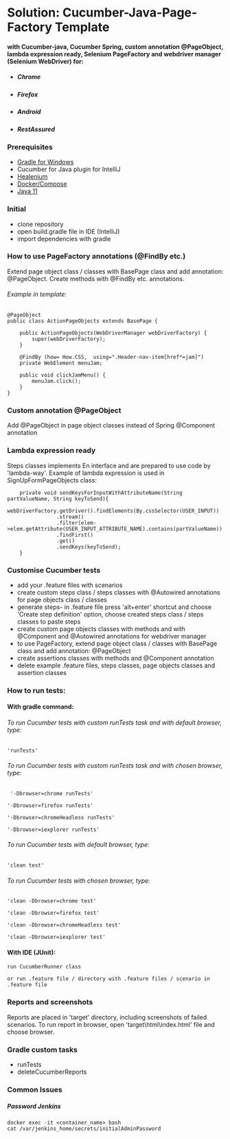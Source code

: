 # Solution: Cucumber-Java-Page-Factory Template
#### with Cucumber-java, Cucumber Spring, custom annotation @PageObject, lambda expression ready, Selenium PageFactory and webdriver manager (Selenium WebDriver) for:
* ##### Chrome
* ##### Firefox
* ##### Android
* ##### RestAssured


### Prerequisites
* [Gradle for Windows](https://gradle.org/next-steps/?version=7.4.2&format=bin)
* Cucumber for Java plugin for IntelliJ
* [Healenium](https://github.com/healenium/healenium-backend)
* [Docker/Compose](https://docs.docker.com/desktop/install/windows-install/)
* [Java 11](https://www.oracle.com/mx/java/technologies/javase/jdk11-archive-downloads.html)

### Initial
* clone repository
* open build.gradle file in IDE (IntelliJ)
* import dependencies with gradle

### How to use PageFactory annotations (@FindBy etc.)
Extend page object class / classes with BasePage class and add annotation: @PageObject. Create methods with @FindBy etc. annotations.

###### Example in template:
```
@PageObject
public class ActionPageObjects extends BasePage {

    public ActionPageObjects(WebDriverManager webDriverFactory) {
        super(webDriverFactory);
    }

    @FindBy (how= How.CSS,  using=".Header-nav-item[href*=jam]")
    private WebElement menuJam;

    public void clickJamMenu() {
        menuJam.click();
    }
}
```

### Custom annotation @PageObject
Add @PageObject in page object classes instead of Spring @Component annotation

### Lambda expression ready
Steps classes implements En interface and are prepared to use code by 'lambda-way'. Example of lambda expression is used in SignUpFormPageObjects class:
```
    private void sendKeysForInputWithAttributeName(String partValueName, String keyToSend){
        webDriverFactory.getDriver().findElements(By.cssSelector(USER_INPUT))
                .stream()
                .filter(elem->elem.getAttribute(USER_INPUT_ATTRIBUTE_NAME).contains(partValueName))
                .findFirst()
                .get()
                .sendKeys(keyToSend);
    }
```

### Customise Cucumber tests
* add your .feature files with scenarios
* create custom steps class / steps classes with @Autowired annotations for page objects class / classes
* generate steps- in .feature file press 'alt+enter' shortcut and choose 'Create step definition' option, choose created steps class / steps classes to paste steps
* create custom page objects classes with methods and with @Component and @Autowired annotations for webdriver manager
* to use PageFactory, extend page object class / classes with BasePage class and add annotation: @PageObject
* create assertions classes with methods and @Component annotation
* delete example .feature files, steps classes, page objects classes and assertion classes

### How to run tests:
#### With gradle command:

###### To run Cucumber tests with custom runTests task and with default browser, type:
```
'runTests'
 ```

###### To run Cucumber tests with custom runTests task and with chosen browser, type:
```
 '-Dbrowser=chrome runTests'
 ```
 ```
 '-Dbrowser=firefox runTests'
 ```
 ```
 '-Dbrowser=chromeHeadless runTests'
 ```
 ```
 '-Dbrowser=iexplorer runTests'
 ```

###### To run Cucumber tests with default browser, type:
```
'clean test'
```

###### To run Cucumber tests with chosen browser, type:
```
'clean -Dbrowser=chrome test'
```
```
'clean -Dbrowser=firefox test'
```
```
'clean -Dbrowser=chromeHeadless test'
```
```
'clean -Dbrowser=iexplorer test'
```

#### With IDE (JUnit):
```
run CucumberRunner class
```
```
or run .feature file / directory with .feature files / scenario in .feature file
```

### Reports and screenshots
Reports are placed in 'target' directory, including screenshots of failed scenarios.
To run report in browser, open 'target\html\index.html' file and choose browser.

### Gradle custom tasks
* runTests
* deleteCucumberReports

### Common Issues

##### Password Jenkins
```
docker exec -it <container_name> bash
cat /var/jenkins_home/secrets/initialAdminPassword
```